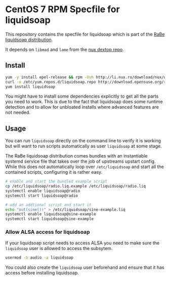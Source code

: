 # CentOS 7 RPM Specfile for liquidsoap

This repository contains the specfile for liquidsoap which is part of the [RaBe liquidsoap distribution](https://build.opensuse.org/project/show/home:radiorabe:liquidsoap).

It depends on `libmad` and `lame` from the [nux dextop repo](http://li.nux.ro/repos.html).

## Install

```bash
yum -y install epel-release && rpm -Uvh http://li.nux.ro/download/nux/dextop/el7/x86_64/nux-dextop-release-0-5.el7.nux.noarch.rpm
curl -o /etc/yum.repos.d/liquidsoap.repo http://download.opensuse.org/repositories/home:/radiorabe:/liquidsoap/CentOS_7/home:radiorabe:liquidsoap.repo
yum install liquidsoap
```

You might have to install some dependencies explicitly to get all the parts you need to work. This is due to the fact that liquidsoap does some runtime detection
and to allow for unbloated installs where advanced features are not needed.

## Usage

You can run `liquidsoap` directly on the command line to verify it is working but will want to run scripts automatically as user `liquidsoap` at some stage.

The RaBe liquidsoap distribution comes bundles with an instantiable systemd service file that takes over the job of upstreams upstart config. While this
does not automatically loop over `/etc/liquidsoap` and start all the contained scripts, configuring it is rather easy.

```bash
# enable and start the bundled example script
cp /etc/liquidsoap/radio.liq.example /etc/liquidsoap/radio.liq
systemctl enable liquidsoap@radio
systemctl start liquidsoap@radio

# add an addtional script and start it
echo "out(sine())" > /etc/liquidsoap/sine-example.liq
systemctl enable liquidsoap@sine-example
systemctl start liquidsoap@sine-example
```

### Allow ALSA access for liquidsoap

If your liquidsoap script needs to access ALSA you need to make sure the `liquidsoap` user is allowed to access the subsytem.

```bash
usermod -G audio -a liquidsoap
```

You could also create the `liquidsoap` user beforehand and ensure that it has access before installing liquidsoap.

